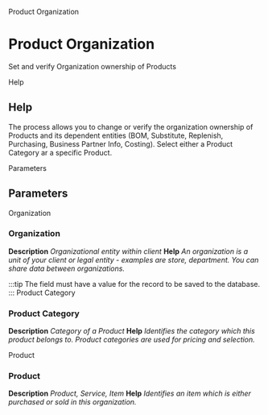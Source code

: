
Product Organization
# Product Organization


Set and verify Organization ownership of Products

Help
## Help

The process allows you to change or verify the organization ownership of Products and its dependent entities (BOM, Substitute, Replenish, Purchasing, Business Partner Info, Costing). 
Select either a Product Category ar a specific Product.

Parameters
## Parameters


Organization
### Organization

**Description**
 *Organizational entity within client*
**Help**
 *An organization is a unit of your client or legal entity - examples are store, department. You can share data between organizations.*

:::tip
The field must have a value for the record to be saved to the database.
:::
Product Category
### Product Category

**Description**
 *Category of a Product*
**Help**
 *Identifies the category which this product belongs to.  Product categories are used for pricing and selection.*

Product
### Product

**Description**
 *Product, Service, Item*
**Help**
 *Identifies an item which is either purchased or sold in this organization.*

